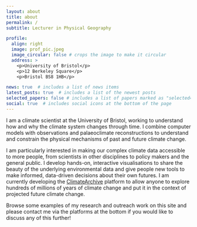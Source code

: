 ```yaml
---
layout: about
title: about
permalink: /
subtitle: Lecturer in Physical Geography

profile:
  align: right
  image: prof_pic.jpeg
  image_circular: false # crops the image to make it circular
  address: >
    <p>University of Bristol</p>
    <p>12 Berkeley Square</p>
    <p>Bristol BS8 1HB</p>

news: true  # includes a list of news items
latest_posts: true  # includes a list of the newest posts
selected_papers: false # includes a list of papers marked as "selected={true}"
social: true  # includes social icons at the bottom of the page
---
```


I am a climate scientist at the University of Bristol, working to understand how and why the climate system changes through time. I combine computer models with observations and palaeoclimate reconstructions to understand and constrain the physical mechanisms of past and future climate change.

I am particularly interested in making our complex climate data accessible to more people, from scientists in other disciplines to policy makers and the general public. I develop hands-on, interactive visualisations to share the beauty of the underlying environmental data and give people new tools to make informed, data-driven decisions about their own futures. I am currently developing the [ClimateArchive](https://climatearchive.org) platform to allow anyone to explore hundreds of millions of years of climate change and put it in the context of projected future climate change.

Browse some examples of my research and outreach work on this site and please contact me via the platforms at the bottom if you would like to discuss any of this further!